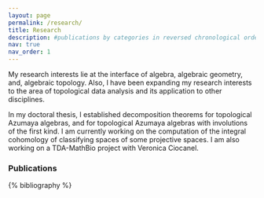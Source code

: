 ```yaml
---
layout: page
permalink: /research/
title: Research
description: #publications by categories in reversed chronological order. generated by jekyll-scholar.
nav: true
nav_order: 1
---
```


<!-- Agregar proyectos con imágenes. Ver página de Veronica. Por ejemplo, TAAs, protein networks, MRC-->

My research interests lie at the interface of algebra, algebraic geometry, and, algebraic topology. Also, I have been expanding my research interests to the area of topological data analysis and its application to other disciplines.

In my doctoral thesis, I established decomposition theorems for topological Azumaya algebras, and for topological Azumaya algebras with involutions of the first kind. I am currently working on the computation of the integral cohomology of classifying spaces of some projective spaces. I am also working on a TDA-MathBio project with Veronica Ciocanel.

### Publications 
<!-- Every project has a beautiful feature showcase page. It’s easy to include images in a flexible 3-column grid format. Make your photos 1/3, 2/3, or full width.-->

<!-- _pages/research.md -->
<div class="publications">

{% bibliography %}

</div>
